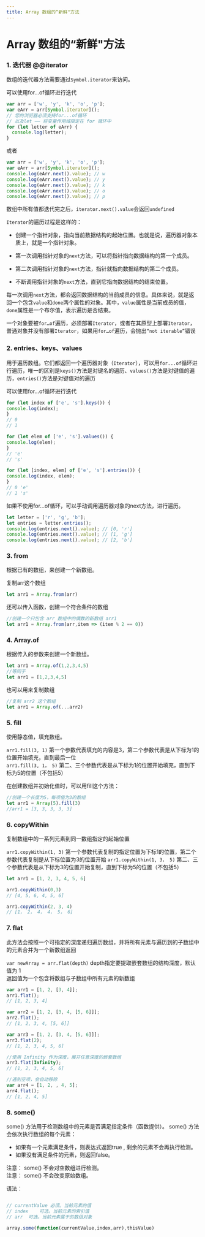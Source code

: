 ```yaml
---
title: Array 数组的“新鲜"方法
---  
```

# Array 数组的“新鲜"方法
### 1. 迭代器 @@iterator
数组的迭代器方法需要通过`Symbol.iterator`来访问。  

可以使用for...of循环进行迭代
```js
var arr = ['w', 'y', 'k', 'o', 'p'];
var eArr = arr[Symbol.iterator]();
// 您的浏览器必须支持for...of循环
// 以及let —— 将变量作用域限定在 for 循环中
for (let letter of eArr) {
  console.log(letter);
}
```  
或者  
```js
var arr = ['w', 'y', 'k', 'o', 'p'];
var eArr = arr[Symbol.iterator]();
console.log(eArr.next().value); // w
console.log(eArr.next().value); // y
console.log(eArr.next().value); // k
console.log(eArr.next().value); // o
console.log(eArr.next().value); // p
```  
数组中所有值都迭代完之后，`iterator.next().value`会返回`undefined`   

`Iterator`的遍历过程是这样的：

* 创建一个指针对象，指向当前数据结构的起始位置。也就是说，遍历器对象本质上，就是一个指针对象。

* 第一次调用指针对象的`next`方法，可以将指针指向数据结构的第一个成员。

* 第二次调用指针对象的`next`方法，指针就指向数据结构的第二个成员。

* 不断调用指针对象的`next`方法，直到它指向数据结构的结束位置。

每一次调用`next`方法，都会返回数据结构的当前成员的信息。具体来说，就是返回一个包含`value`和`done`两个属性的对象。其中，`value`属性是当前成员的值，`done`属性是一个布尔值，表示遍历是否结束。  

一个对象要被`for…of`遍历，必须部署`Iterator`，或者在其原型上部署`Iterator`，普通对象并没有部署`Iterator`，如果用`for…of`遍历，会抛出`“not iterable”`错误

### 2. entries、keys、values  
用于遍历数组。它们都返回一个遍历器对象（`Iterator`），可以用`for...of`循环进行遍历，唯一的区别是`keys()`方法是对键名的遍历、`values()`方法是对键值的遍历，`entries()`方法是对键值对的遍历  

可以使用for...of循环进行迭代
```js
for (let index of ['e', 's'].keys()) {
console.log(index);
}
// 0
// 1

for (let elem of ['e', 's'].values()) {
console.log(elem);
}
// 'e'
// 's'

for (let [index, elem] of ['e', 's'].entries()) {
console.log(index, elem);
}
// 0 'e'
// 1 's'
```

如果不使用for...of循环，可以手动调用遍历器对象的next方法，进行遍历。
```js  
let letter = ['r', 'g', 'b'];
let entries = letter.entries();
console.log(entries.next().value); // [0, 'r']
console.log(entries.next().value); // [1, 'g']
console.log(entries.next().value); // [2, 'b']
```

### 3. from  
根据已有的数组，来创建一个新数组。

复制arr这个数组  
```js
let arr1 = Array.from(arr)
```
还可以传入函数，创建一个符合条件的数组
```js
//创建一个只包含 arr 数组中的偶数的新数组 arr1
let arr1 = Array.from(arr,item => (item % 2 == 0))
```

### 4. Array.of  
根据传入的参数来创建一个新数组。

```js
let arr1 = Array.of(1,2,3,4,5)
//等同于
let arr1 = [1,2,3,4,5]
```
也可以用来复制数组
```js
//复制 arr2 这个数组
let arr1 = Array.of(...arr2)
```

### 5. fill  
使用静态值，填充数组。

`arr1.fill(3, 1)` 第一个参数代表填充的内容是3，第二个参数代表是从下标为1的位置开始填充，直到最后一位  
`arr1.fill(3, 1， 5)` 第二、三个参数代表是从下标为1的位置开始填充，直到下标为5的位置（不包括5）

在创建数组并初始化值时，可以用fill这个方法：
```js
//创建一个长度为5，每项值为3的数组
let arr1 = Array(5).fill(3)
//arr1 = [3, 3, 3, 3, 3]
```

### 6. copyWithin  
复制数组中的一系列元素到同一数组指定的起始位置

`arr1.copyWithin(1, 3)` 第一个参数代表复制的指定位置为下标1的位置，第二个参数代表复制是从下标位置为3的位置开始 
`arr1.copyWithin(1, 3， 5)` 第二、三个参数代表是从下标为3的位置开始复制，直到下标为5的位置（不包括5）


```js
let arr1 = [1, 2, 3, 4, 5, 6]

arr1.copyWithin(0,3)
// [4, 5, 6, 4, 5, 6]

arr1.copyWithin(2, 3, 4)
// [1， 2， 4， 4， 5， 6]
```

### 7. flat  
此方法会按照一个可指定的深度递归遍历数组，并将所有元素与遍历到的子数组中的元素合并为一个新数组返回

`var newArray = arr.flat(depth)` depth指定要提取嵌套数组的结构深度，默认值为 1  
返回值为一个包含将数组与子数组中所有元素的新数组  

```js
var arr1 = [1, 2, [3, 4]];
arr1.flat(); 
// [1, 2, 3, 4]

var arr2 = [1, 2, [3, 4, [5, 6]]];
arr2.flat();
// [1, 2, 3, 4, [5, 6]]

var arr3 = [1, 2, [3, 4, [5, 6]]];
arr3.flat(2);
// [1, 2, 3, 4, 5, 6]

//使用 Infinity 作为深度，展开任意深度的嵌套数组
arr3.flat(Infinity); 
// [1, 2, 3, 4, 5, 6]

//遇到空项，会自动移除
var arr4 = [1, 2, , 4, 5];
arr4.flat();
// [1, 2, 4, 5]
```

### 8. some()
some() 方法用于检测数组中的元素是否满足指定条件（函数提供）。
some() 方法会依次执行数组的每个元素：

* 如果有一个元素满足条件，则表达式返回true , 剩余的元素不会再执行检测。
* 如果没有满足条件的元素，则返回false。

注意： some() 不会对空数组进行检测。  
注意： some() 不会改变原始数组。

语法：
```js

// currentValue	必须。当前元素的值
// index	可选。当前元素的索引值
// arr	可选。当前元素属于的数组对象

array.some(function(currentValue,index,arr),thisValue)  
```

